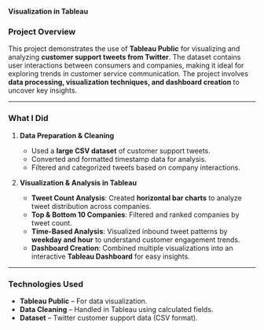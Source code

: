 
 **Visualization in Tableau**  
### **Project Overview**  
This project demonstrates the use of **Tableau Public** for visualizing and analyzing **customer support tweets from Twitter**. The dataset contains user interactions between consumers and companies, making it ideal for exploring trends in customer service communication. The project involves **data processing, visualization techniques, and dashboard creation** to uncover key insights.  

---

### **What I Did**  
1. **Data Preparation & Cleaning**  
   - Used a **large CSV dataset** of customer support tweets.  
   - Converted and formatted timestamp data for analysis.  
   - Filtered and categorized tweets based on company interactions.  

2. **Visualization & Analysis in Tableau**  
   - **Tweet Count Analysis**: Created **horizontal bar charts** to analyze tweet distribution across companies.  
   - **Top & Bottom 10 Companies**: Filtered and ranked companies by tweet count.  
   - **Time-Based Analysis**: Visualized inbound tweet patterns by **weekday and hour** to understand customer engagement trends.  
   - **Dashboard Creation**: Combined multiple visualizations into an interactive **Tableau Dashboard** for easy insights.  

---

### **Technologies Used**  
- **Tableau Public** – For data visualization.  
- **Data Cleaning** – Handled in Tableau using calculated fields.  
- **Dataset** – Twitter customer support data (CSV format). 
